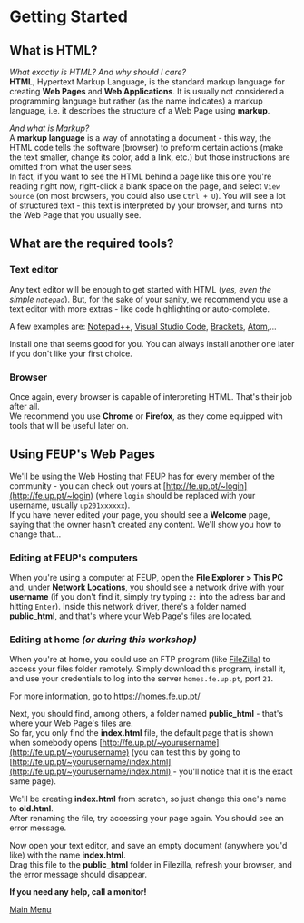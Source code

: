 # Getting Started

## What is HTML?
*What exactly is HTML? And why should I care?*  
**HTML**, Hypertext Markup Language, is the standard markup language for creating **Web Pages** and **Web Applications**. It is usually not considered a programming language but rather (as the name indicates) a markup language, i.e. it describes the structure of a Web Page using **markup**.

*And what is Markup?*  
A **markup language** is a way of annotating a document - this way, the HTML code tells the software (browser) to preform certain actions (make the text smaller, change its color, add a link, etc.) but those instructions are omitted from what the user sees.  
In fact, if you want to see the HTML behind a page like this one you're reading right now, right-click a blank space on the page, and select `View Source` (on most browsers, you could also use `Ctrl + U`). You will see a lot of structured text - this text is interpreted by your browser, and turns into the Web Page that you usually see.

## What are the required tools?
### Text editor
Any text editor will be enough to get started with HTML (*yes, even the simple `notepad`*). But, for the sake of your sanity, we recommend you use a text editor with more extras - like code highlighting or auto-complete.

A few examples are: [Notepad++](https://notepad-plus-plus.org/download/), [Visual Studio Code](https://code.visualstudio.com/), [Brackets](http://brackets.io/), [Atom](http://atom.io/),...  

Install one that seems good for you. You can always install another one later if you don't like your first choice.

### Browser
Once again, every browser is capable of interpreting HTML. That's their job after all.  
We recommend you use **Chrome** or **Firefox**, as they come equipped with tools that will be useful later on.

## Using FEUP's Web Pages
We'll be using the Web Hosting that FEUP has for every member of the community - you can check out yours at [http://fe.up.pt/~login](http://fe.up.pt/~login) (where `login` should be replaced with your username, usually `up201xxxxxx`).  
If you have never edited your page, you should see a **Welcome** page, saying that the owner hasn't created any content. We'll show you how to change that...

### Editing at FEUP's computers
When you're using a computer at FEUP, open the **File Explorer > This PC** and, under **Network Locations**, you should see a network drive with your **username** (if you don't find it, simply try typing `z:` into the adress bar and hitting `Enter`). Inside this network driver, there's a folder named **public_html**, and that's where your Web Page's files are located.

### Editing at home *(or during this workshop)*
When you're at home, you could use an FTP program (like [FileZilla](https://filezilla-project.org/)) to access your files folder remotely. Simply download this program, install it, and use your credentials to log into the server `homes.fe.up.pt`, port `21`.

For more information, go to https://homes.fe.up.pt/

Next, you should find, among others, a folder named **public_html** - that's where your Web Page's files are.  
So far, you only find the **index.html** file, the default page that is shown when somebody opens [http://fe.up.pt/~yourusername](http://fe.up.pt/~yourusername) (you can test this by going to [http://fe.up.pt/~yourusername/index.html](http://fe.up.pt/~yourusername/index.html) - you'll notice that it is the exact same page).  

We'll be creating **index.html** from scratch, so just change this one's name to **old.html**.  
After renaming the file, try accessing your page again. You should see an error message.

Now open your text editor, and save an empty document (anywhere you'd like) with the name **index.html**.  
Drag this file to the **public_html** folder in Filezilla, refresh your browser, and the error message should disappear.

**If you need any help, call a monitor!**

[Main Menu](../README.md)

